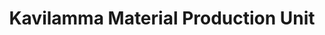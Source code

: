 ---
title: "Kavilamma Material Production Unit"
url: /thiruvananthapuram/kavilamma-material-production-unit/
shop: Milch
---